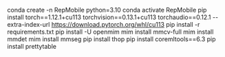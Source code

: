 


conda create -n RepMobile python=3.10 
conda activate RepMobile
pip install torch==1.12.1+cu113 torchvision==0.13.1+cu113 torchaudio==0.12.1 --extra-index-url https://download.pytorch.org/whl/cu113
pip install -r requirements.txt
pip install -U openmim
mim install mmcv-full
mim install mmdet
mim install mmseg
pip install thop
pip install coremltools==6.3
 pip install prettytable